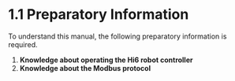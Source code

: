 ﻿# 1.1 Preparatory Information

To understand this manual, the following preparatory information is required.

1. **Knowledge about operating the Hi6 robot controller**
2. **Knowledge about the Modbus protocol**
